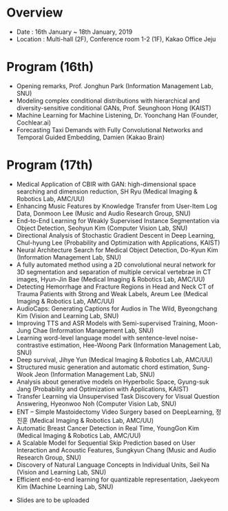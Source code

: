 # Overview
* Date : 16th January ~ 18th January, 2019
* Location : Multi-hall (2F), Conference room 1-2 (1F), Kakao Office Jeju

# Program (16th)
* Opening remarks, Prof. Jonghun Park (Information Management Lab, SNU)
* Modeling complex conditional distributions with hierarchical and diversity-sensitive conditional GANs, Prof. Seunghoon Hong (KAIST)
* Machine Learning for Machine Listening, Dr. Yoonchang Han (Founder, Cochlear.ai)
* Forecasting Taxi Demands with Fully Convolutional Networks and Temporal Guided Embedding, Damien (Kakao Brain)

# Program (17th)
* Medical Application of CBIR with GAN: high-dimensional space searching and dimension reduction, SH Ryu (Medical Imaging & Robotics Lab, AMC/UU)
* Enhancing Music Features by Knowledge Transfer from User-Item Log Data, Donmoon Lee (Music and Audio Research Group, SNU)
* End-to-End Learning for Weakly Supervised Instance Segmentation via Object Detection, Seohyun Kim (Computer Vision Lab, SNU)
* Directional Analysis of Stochastic Gradient Descent in Deep Learning, Chul-hyung Lee (Probability and Optimization with Applications, KAIST)
* Neural Architecture Search for Medical Object Detection, Do-Kyun Kim (Information Management Lab, SNU)
* A fully automated method using a 2D convolutional neural network for 3D segmentation and separation of multiple cervical vertebrae in CT images, Hyun-Jin Bae (Medical Imaging & Robotics Lab, AMC/UU)
* Detecting Hemorrhage and Fracture Regions in Head and Neck CT of Trauma Patients with Strong and Weak Labels, Areum Lee (Medical Imaging & Robotics Lab, AMC/UU)
* AudioCaps: Generating Captions for Audios in The Wild, Byeongchang Kim (Vision and Learning Lab, SNU)
* Improving TTS and ASR Models with Semi-supervised Training, Moon-Jung Chae (Information Management Lab, SNU)
* Learning word-level language model with sentence-level noise-contrastive estimation, Hee-Woong Park (Information Management Lab, SNU)
* Deep survival, Jihye Yun (Medical Imaging & Robotics Lab, AMC/UU)
* Structured music generation and automatic chord estimation, Sung-Wook Jeon (Information Management Lab, SNU)
* Analysis about generative models on Hyperbolic Space, Gyung-suk Jang (Probability and Optimization with Applications, KAIST)
* Transfer Learning via Unsupervised Task Discovery for Visual Question Answering, Hyeonwoo Noh (Computer Vision Lab, SNU)
* ENT – Simple Mastoidectomy Video Surgery based on DeepLearning, 정진훈 (Medical Imaging & Robotics Lab, AMC/UU)
* Automatic Breast Cancer Detection in Real Time, YoungGon Kim (Medical Imaging & Robotics Lab, AMC/UU)
* A Scalable Model for Sequential Skip Prediction based on User Interaction and Acoustic Features, Sungkyun Chang (Music and Audio Research Group, SNU)
* Discovery of Natural Language Concepts in Individual Units, Seil Na (Vision and Learning Lab, SNU)
* Efficient end-to-end learning for quantizable representation, Jaekyeom Kim (Machine Learning Lab, SNU)

- Slides are to be uploaded
